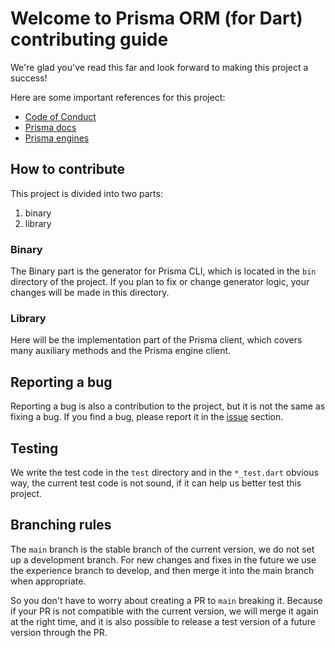 # Welcome to Prisma ORM (for Dart) contributing guide

We're glad you've read this far and look forward to making this project a success!

Here are some important references for this project:

- [Code of Conduct](CODE_OF_CONDUCT.md)
- [Prisma docs](https://www.prisma.io/docs/)
- [Prisma engines](https://github.com/prisma/prisma-engines)

## How to contribute

This project is divided into two parts:

1. binary
2. library

### Binary

The Binary part is the generator for Prisma CLI, which is located in the `bin` directory of the project. If you plan to fix or change generator logic, your changes will be made in this directory.

### Library

Here will be the implementation part of the Prisma client, which covers many auxiliary methods and the Prisma engine client.

## Reporting a bug

Reporting a bug is also a contribution to the project, but it is not the same as fixing a bug. If you find a bug, please report it in the [issue](https://github.com/medz/prisma-dart/issues) section.

## Testing

We write the test code in the `test` directory and in the `*_test.dart` obvious way, the current test code is not sound, if it can help us better test this project.

## Branching rules

The `main` branch is the stable branch of the current version, we do not set up a development branch. For new changes and fixes in the future we use the experience branch to develop, and then merge it into the main branch when appropriate.

So you don't have to worry about creating a PR to `main` breaking it. Because if your PR is not compatible with the current version, we will merge it again at the right time, and it is also possible to release a test version of a future version through the PR.
